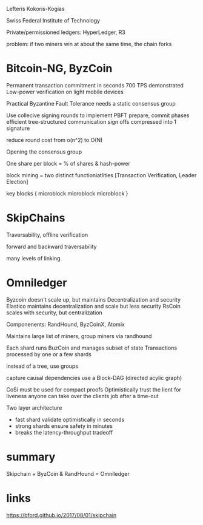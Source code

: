Lefteris Kokoris-Kogias

Swiss Federal Institute of Technology

Private/permissioned ledgers: HyperLedger, R3

problem: if two miners win at about the same time, the chain forks

Bitcoin-NG, ByzCoin
=================

Permanent transaction commitment in seconds
700 TPS demonstrated
Low-power verification on light mobile devices

Practical Byzantine Fault Tolerance needs a static consensus group

Use collecive signing rounds to implement PBFT prepare, commit phases
efficient tree-structured communication
sign offs compressed into 1 signature

reduce round cost from o(n^2) to O(N)

Opening the consensus group

One share per block = % of shares & hash-power

block mining = two distinct functioniatlities [Transaction Verification, Leader Election]

key blocks { microblock microblock microblock }

SkipChains
========

Traversability, offline verification

forward and backward traversability

many levels of linking

Omniledger
========

Byzcoin doesn't scale up, but maintains Decentralization and security
Elastico maintains decentralization and scale but less security
RsCoin scales with security, but centralization

Componenents: RandHound, ByzCoinX, Atomix

Maintains large list of miners, group miners via randhound

Each shard runs BuzCoin and manages subset of state
Transactions processed by one or a few shards

instead of a tree, use groups

capture causal dependencies
use a Block-DAG (directed acylic graph)

CoSi must be used for compact proofs
Optimistically trust the lient for liveness
anyone can take over the clients job after a time-out

Two layer architecture

- fast shard validate optimistically in seconds
- strong shards ensure safety in minutes
- breaks the latency-throughput tradeoff

summary
======

Skipchain + ByzCoin & RandHound = Omniledger

links
=======
https://bford.github.io/2017/08/01/skipchain
